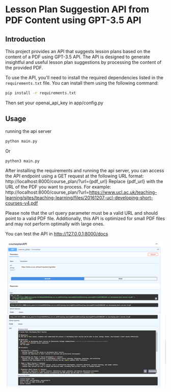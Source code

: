 # Lesson Plan Suggestion API from PDF Content using GPT-3.5 API

## Introduction

This project provides an API that suggests lesson plans based on the content of a PDF using GPT-3.5 API. The API is designed to generate insightful and useful lesson plan suggestions by processing the content of the provided PDF.

To use the API, you'll need to install the required dependencies listed in the `requirements.txt` file. You can install them using the following command:

```bash
pip install -r requirements.txt
```
Then set your openai_api_key in app/config.py

## Usage
running the api server
```bash
python main.py
```
Or 
```bash
python3 main.py
```

After installing the requirements and running the api server, you can access the API endpoint using a GET request at the following URL format:
http://localhost:8000/course_plan/?url={pdf_url}
Replace {pdf_url} with the URL of the PDF you want to process. For example:
http://localhost:8000/course_plan/?url=https://www.ucl.ac.uk/teaching-learning/sites/teaching-learning/files/20161207-ucl-developing-short-courses-v4.pdf

Please note that the url query parameter must be a valid URL and should point to a valid PDF file. Additionally, this API is optimized for small PDF files and may not perform optimally with large ones.

You can test the API in http://127.0.0.1:8000/docs

![doc_screenshot_1](img1.png)
![doc_screenshot_2](img2.png)


